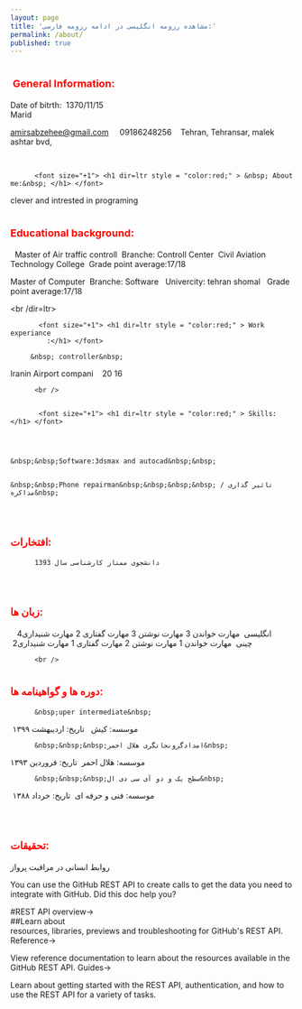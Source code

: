 ```yaml
---
layout: page
title: 'مشاهده رزومه انگلیسی در ادامه رزومه فارسی:'
permalink: /about/
published: true
---
```


  
  <p dir=ltr>
  
  <font size="+1"> <h1 dir=ltr  style = "color:red;" > &nbsp;General&nbsp;Information: </h1> </font>
  
  
  
  <p dir=ltr> 
          
 Date of bitrth:&nbsp;  1370/11/15 &nbsp; &nbsp;  
Marid&nbsp; &nbsp;  
  
amirsabzehee@gmail.com &nbsp; &nbsp; 
09186248256&nbsp; &nbsp; 
Tehran, Tehransar, malek ashtar bvd,&nbsp; &nbsp; 


<br/>  </p>
          
          <font size="+1"> <h1 dir=ltr style = "color:red;" > &nbsp; About me:&nbsp; </h1> </font>
 
   <p dir=ltr>  clever and intrested in programing 
 <br/> </p>





          

 <font size="+1"> <h1 dir=ltr style = "color:red;" > Educational background:</h1> </font>

 <p dir=ltr>
&nbsp;	Master of Air traffic controll
&nbsp;Branche: Controll Center
&nbsp;Civil Aviation Technology College 
&nbsp;Grade point average:17/18  
	<br /dir=ltr> </p>
    
    
Master of Computer
&nbsp;Branche: Software&nbsp;
&nbsp;Univercity:&nbsp;tehran shomal
&nbsp;&nbsp;Grade point average:17/18 &nbsp; 

<br /dir=ltr>


           <font size="+1"> <h1 dir=ltr style = "color:red;" > Work experiance
             :</h1> </font>

         &nbsp; controller&nbsp;
Iranin Airport compani&nbsp; 
&nbsp;&nbsp;20
  16&nbsp; 

          
          <br />
          
       
           <font size="+1"> <h1 dir=ltr style = "color:red;" > Skills:</h1> </font>
          
          
          
          
	&nbsp;&nbsp;Software:3dsmax and autocad&nbsp;&nbsp;
          
         
	&nbsp;&nbsp;Phone repairman&nbsp;&nbsp;&nbsp;&nbsp; تاثیر گذاری / مذاکره&nbsp; 

<br dir=ltr />

          
          
          
 <font size="+1"> <h1 style = "color:red;" > افتخارات:</h1> </font> 


          
          دانشجوی ممتاز کارشناسی سال 1393


<br />



 <font size="+1"> <h1 style = "color:red;" > زبان ها:</h1> </font> 
&nbsp;	&nbsp;انگلیسی&nbsp;
مهارت خواندن 3 مهارت نوشتن 3 مهارت گفتاری 2 مهارت شنیداری4 
<br />
          &nbsp;چینی&nbsp;
مهارت خواندن 1 مهارت نوشتن 2 مهارت گفتاری 1 مهارت شنیداری2
          
          
          
          <br />
          

 <font size="+1"> <h1 style = "color:red;" > دوره ها و گواهینامه ها:</h1> </font>
          
          
          
          
          
          &nbsp;uper intermediate&nbsp;
         
&nbsp;موسسه: کیش&nbsp;
&nbsp;تاریخ: اردیبهشت ۱۳۹۹ &nbsp;

          &nbsp;&nbsp;&nbsp;امدادگرونجاتگری هلال احمر&nbsp;
موسسه: هلال احمر&nbsp;
تاریخ: فروردین ۱۳۹۳&nbsp; 

          
          &nbsp;&nbsp;&nbsp;سطح یک و دو آی سی دی ال&nbsp;
&nbsp;موسسه: فنی و حرفه ای&nbsp;
تاریخ: خرداد ۱۳۸۸&nbsp; 

<br />

 <font size="+1"> <h1 style = "color:red;" > تحقیقات:</h1> </font> 
روابط انسانی در مراقبت پرواز 
  
  
  
  
  
  
  
  
  
You can use the GitHub REST API to create calls to get the data you need to integrate with GitHub.
Did this doc help you?
  <br />

#REST API overview→
<br />
##Learn about <br />
resources, libraries, previews and troubleshooting for GitHub's REST API.
Reference→

View reference documentation to learn about the resources available in the GitHub REST API.
Guides→

Learn about getting started with the REST API, authentication, and how to use the REST API for a variety of tasks.

